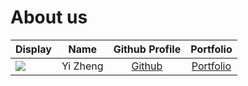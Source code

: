 # About us

Display | Name | Github Profile | Portfolio 
--------|:----:|:--------------:|:---------:
![](https://via.placeholder.com/100.png?text=Photo) | Yi Zheng | [Github](https://github.com/thaddyyz) | [Portfolio](docs/team/thaddyyz.md)
